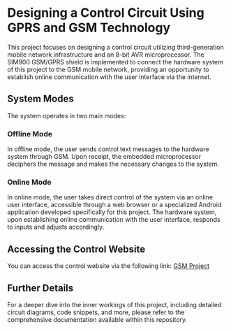 # Designing a Control Circuit Using GPRS and GSM Technology

This project focuses on designing a control circuit utilizing third-generation mobile network infrastructure and an 8-bit AVR microprocessor. The SIM900 GSM/GPRS shield is implemented to connect the hardware system of this project to the GSM mobile network, providing an opportunity to establish online communication with the user interface via the internet.

## System Modes

The system operates in two main modes:

### Offline Mode

In offline mode, the user sends control text messages to the hardware system through GSM. Upon receipt, the embedded microprocessor deciphers the message and makes the necessary changes to the system.

### Online Mode

In online mode, the user takes direct control of the system via an online user interface, accessible through a web browser or a specialized Android application developed specifically for this project. The hardware system, upon establishing online communication with the user interface, responds to inputs and adjusts accordingly.

## Accessing the Control Website

You can access the control website via the following link: [GSM Project](https://gsmproject.rahnama.uk/index.php)

## Further Details

For a deeper dive into the inner workings of this project, including detailed circuit diagrams, code snippets, and more, please refer to the comprehensive documentation available within this repository.
